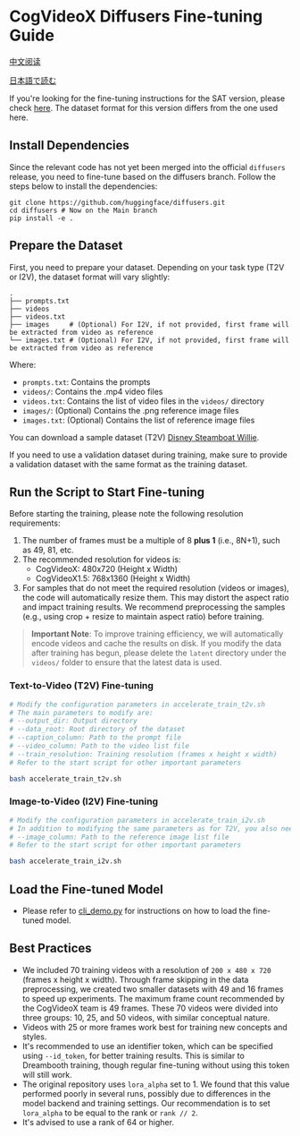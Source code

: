 # CogVideoX Diffusers Fine-tuning Guide

[中文阅读](./README_zh.md)

[日本語で読む](./README_ja.md)

If you're looking for the fine-tuning instructions for the SAT version, please check [here](../sat/README_zh.md). The dataset format for this version differs from the one used here.

## Install Dependencies

Since the relevant code has not yet been merged into the official `diffusers` release, you need to fine-tune based on the diffusers branch. Follow the steps below to install the dependencies:

```shell
git clone https://github.com/huggingface/diffusers.git
cd diffusers # Now on the Main branch
pip install -e .
```

## Prepare the Dataset

First, you need to prepare your dataset. Depending on your task type (T2V or I2V), the dataset format will vary slightly:

```
.
├── prompts.txt
├── videos
├── videos.txt
├── images     # (Optional) For I2V, if not provided, first frame will be extracted from video as reference
└── images.txt # (Optional) For I2V, if not provided, first frame will be extracted from video as reference
```

Where:
- `prompts.txt`: Contains the prompts
- `videos/`: Contains the .mp4 video files
- `videos.txt`: Contains the list of video files in the `videos/` directory
- `images/`: (Optional) Contains the .png reference image files
- `images.txt`: (Optional) Contains the list of reference image files

You can download a sample dataset (T2V) [Disney Steamboat Willie](https://huggingface.co/datasets/Wild-Heart/Disney-VideoGeneration-Dataset).

If you need to use a validation dataset during training, make sure to provide a validation dataset with the same format as the training dataset.

## Run the Script to Start Fine-tuning

Before starting the training, please note the following resolution requirements:

1. The number of frames must be a multiple of 8 **plus 1** (i.e., 8N+1), such as 49, 81, etc.
2. The recommended resolution for videos is:
   - CogVideoX: 480x720 (Height x Width)
   - CogVideoX1.5: 768x1360 (Height x Width)
3. For samples that do not meet the required resolution (videos or images), the code will automatically resize them. This may distort the aspect ratio and impact training results. We recommend preprocessing the samples (e.g., using crop + resize to maintain aspect ratio) before training.

> **Important Note**: To improve training efficiency, we will automatically encode videos and cache the results on disk. If you modify the data after training has begun, please delete the `latent` directory under the `videos/` folder to ensure that the latest data is used.

### Text-to-Video (T2V) Fine-tuning

```bash
# Modify the configuration parameters in accelerate_train_t2v.sh
# The main parameters to modify are:
# --output_dir: Output directory
# --data_root: Root directory of the dataset
# --caption_column: Path to the prompt file
# --video_column: Path to the video list file
# --train_resolution: Training resolution (frames x height x width)
# Refer to the start script for other important parameters

bash accelerate_train_t2v.sh
```

### Image-to-Video (I2V) Fine-tuning

```bash
# Modify the configuration parameters in accelerate_train_i2v.sh
# In addition to modifying the same parameters as for T2V, you also need to set:
# --image_column: Path to the reference image list file
# Refer to the start script for other important parameters

bash accelerate_train_i2v.sh
```

## Load the Fine-tuned Model

+ Please refer to [cli_demo.py](../inference/cli_demo.py) for instructions on how to load the fine-tuned model.

## Best Practices

+ We included 70 training videos with a resolution of `200 x 480 x 720` (frames x height x width). Through frame skipping in the data preprocessing, we created two smaller datasets with 49 and 16 frames to speed up experiments. The maximum frame count recommended by the CogVideoX team is 49 frames. These 70 videos were divided into three groups: 10, 25, and 50 videos, with similar conceptual nature.
+ Videos with 25 or more frames work best for training new concepts and styles.
+ It's recommended to use an identifier token, which can be specified using `--id_token`, for better training results. This is similar to Dreambooth training, though regular fine-tuning without using this token will still work.
+ The original repository uses `lora_alpha` set to 1. We found that this value performed poorly in several runs, possibly due to differences in the model backend and training settings. Our recommendation is to set `lora_alpha` to be equal to the rank or `rank // 2`.
+ It's advised to use a rank of 64 or higher.
